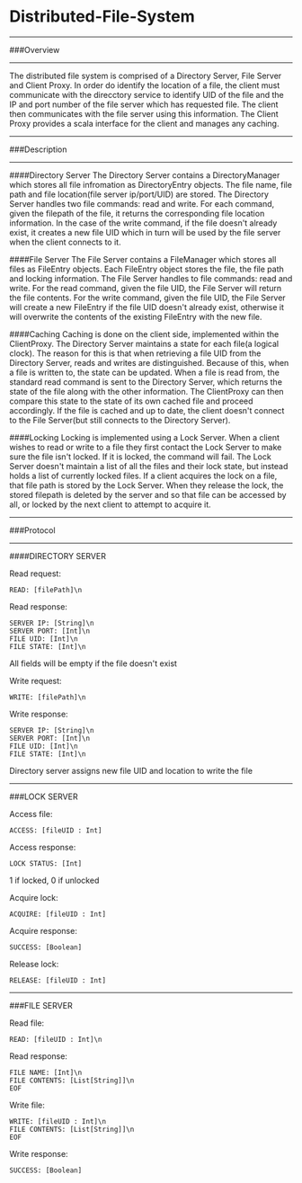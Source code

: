 # Distributed-File-System
___
###Overview
___
The distributed file system is comprised of a Directory Server, File Server and Client Proxy. 
In order do identify the location of a file, the client must communicate with the direcctory 
service to identify UID of the file and the IP and port number of the file server which has requested 
file. The client then communicates with the file server using this information. The Client Proxy 
provides a scala interface for the client and manages any caching.

___
###Description
___
####Directory Server
The Directory Server contains a DirectoryManager which stores all file infromation as DirectoryEntry objects.
The file name, file path and file location(file server ip/port/UID) are stored. The Directory Server handles two 
file commands: read and write. For each command, given the filepath of the file, it returns the corresponding file 
location information. In the case of the write command, if the file doesn't already exist, it creates a new file 
UID which in turn will be used by the file server when the client connects to it.

####File Server
The File Server contains a FileManager which stores all files as FileEntry objects. Each FileEntry object stores
the file, the file path and locking information. The File Server handles to file commands: read and write. For the
read command, given the file UID, the File Server will return the file contents. For the write command, given the file
UID, the File Server will create a new FileEntry if the file UID doesn't already exist, otherwise it will overwrite
the contents of the existing FileEntry with the new file.

####Caching
Caching is done on the client side, implemented within the ClientProxy. The Directory Server maintains a state for
each file(a logical clock). The reason for this is that when retrieving a file UID from the Directory Server, reads and 
writes are distinguished. Because of this, when a file is written to, the state can be updated. When a file is read from, 
the standard read command is sent to the Directory Server, which returns the state of the file along with the other 
information. The ClientProxy can then compare this state to the state of its own cached file and proceed accordingly.
If the file is cached and up to date, the client doesn't connect to the File Server(but still connects to the Directory
Server).

####Locking
Locking is implemented using a Lock Server. When a client wishes to read or write to a file they first contact the Lock 
Server to make sure the file isn't locked. If it is locked, the command will fail. The Lock Server doesn't maintain a list
of all the files and their lock state, but instead holds a list of currently locked files. If a client acquires the lock on
a file, that file path is stored by the Lock Server. When they release the lock, the stored filepath is deleted by the 
server and so that file can be accessed by all, or locked by the next client to attempt to acquire it. 
___
###Protocol
___
####DIRECTORY SERVER

Read request:
```
READ: [filePath]\n
```

Read response:
```
SERVER IP: [String]\n
SERVER PORT: [Int]\n
FILE UID: [Int]\n
FILE STATE: [Int]\n
```
All fields will be empty if the file doesn't exist

Write request:
```
WRITE: [filePath]\n
```

Write response:
```
SERVER IP: [String]\n
SERVER PORT: [Int]\n
FILE UID: [Int]\n
FILE STATE: [Int]\n
```
Directory server assigns new file UID and location to write the file

___
###LOCK SERVER

Access file:
```
ACCESS: [fileUID : Int]
```

Access response:
```
LOCK STATUS: [Int]
```
1 if locked, 0 if unlocked

Acquire lock:
```
ACQUIRE: [fileUID : Int]
```

Acquire response:
```
SUCCESS: [Boolean]
```

Release lock:
```
RELEASE: [fileUID : Int]
```
___
###FILE SERVER

Read file:
```
READ: [fileUID : Int]\n
```

Read response:
```
FILE NAME: [Int]\n
FILE CONTENTS: [List[String]]\n
EOF
```

Write file:
```
WRITE: [fileUID : Int]\n
FILE CONTENTS: [List[String]]\n
EOF
```

Write response:
```
SUCCESS: [Boolean]
```